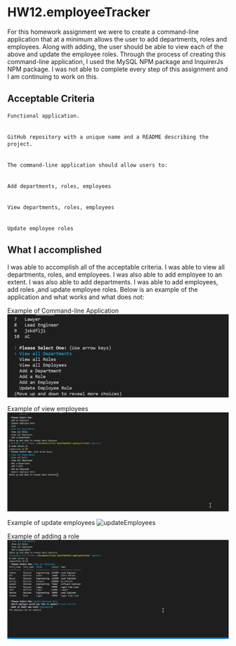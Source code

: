 # HW12.employeeTracker

For this homework assignment we were to create a command-line application that at a minimum allows the user to add departments, roles and employees.  Along with adding, the user should be able to view each of the above and update the employee roles.  Through the process of creating this command-line application, I used the MySQL NPM package and InquirerJs NPM package. I was not able to complete every step of this assignment and I am continuing to work on this.  

## Acceptable Criteria
```
Functional application.


GitHub repository with a unique name and a README describing the project.


The command-line application should allow users to:


Add departments, roles, employees


View departments, roles, employees


Update employee roles
```

## What I accomplished

I was able to accomplish all of the acceptable criteria.  I was able to view all departments, roles, and employees.  I was also able to add employee to an extent.  I was also able to add departments.  I was able to add employees, add roles ,and update employee roles. Below is an example of the application and what works and what does not:

Example of Command-line Application
![Example](/assets/appExample.gif)

Example of view employees
![vewEmployees](/assets/viewEmployees.gif)

Example of update employees
![updateEmployees](/assets/updateEmployees.gif)

Example of adding a role
![addRole](/assets/addRole.gif)


